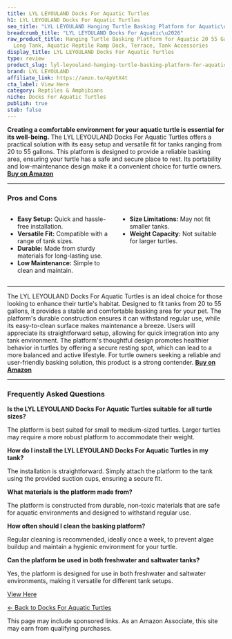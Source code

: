 ```yaml
---
title: LYL LEYOULAND Docks For Aquatic Turtles
h1: LYL LEYOULAND Docks For Aquatic Turtles
seo_title: "LYL LEYOULAND Hanging Turtle Basking Platform for Aquatic\u2026"
breadcrumb_title: "LYL LEYOULAND Docks For Aquatic\u2026"
raw_product_title: Hanging Turtle Basking Platform for Aquatic 20 55 Gallon, 40 Gallon
  Long Tank, Aquatic Reptile Ramp Dock, Terrace, Tank Accessories
display_title: LYL LEYOULAND Docks For Aquatic Turtles
type: review
product_slug: lyl-leyouland-hanging-turtle-basking-platform-for-aquatic-20-55-gallon-7f72ca4f
brand: LYL LEYOULAND
affiliate_link: https://amzn.to/4pVtX4t
cta_label: View Here
category: Reptiles & Amphibians
niche: Docks For Aquatic Turtles
publish: true
stub: false
---
```


<div id="intro" class="full-width">
  <p><strong>Creating a comfortable environment for your aquatic turtle is essential for its well-being.</strong> The LYL LEYOULAND Docks For Aquatic Turtles offers a practical solution with its easy setup and versatile fit for tanks ranging from 20 to 55 gallons. This platform is designed to provide a reliable basking area, ensuring your turtle has a safe and secure place to rest. Its portability and low-maintenance design make it a convenient choice for turtle owners. <a href="https://amzn.to/4pVtX4t" rel="nofollow sponsored noopener" target="_blank"><strong>Buy on Amazon</strong></a></p>
</div>

<hr />
<h3 id="pros-cons">Pros and Cons</h3>
<div class="pc-grid" style="display:grid;grid-template-columns:1fr 1fr;gap:16px;">
  <ul>
    <li><strong>Easy Setup:</strong> Quick and hassle-free installation.</li>
    <li><strong>Versatile Fit:</strong> Compatible with a range of tank sizes.</li>
    <li><strong>Durable:</strong> Made from sturdy materials for long-lasting use.</li>
    <li><strong>Low Maintenance:</strong> Simple to clean and maintain.</li>
  </ul>
  <ul>
    <li><strong>Size Limitations:</strong> May not fit smaller tanks.</li>
    <li><strong>Weight Capacity:</strong> Not suitable for larger turtles.</li>
  </ul>
</div>
<hr />

<div class="full-width">
  <p>The LYL LEYOULAND Docks For Aquatic Turtles is an ideal choice for those looking to enhance their turtle's habitat. Designed to fit tanks from 20 to 55 gallons, it provides a stable and comfortable basking area for your pet. The platform's durable construction ensures it can withstand regular use, while its easy-to-clean surface makes maintenance a breeze. Users will appreciate its straightforward setup, allowing for quick integration into any tank environment. The platform's thoughtful design promotes healthier behavior in turtles by offering a secure resting spot, which can lead to a more balanced and active lifestyle. For turtle owners seeking a reliable and user-friendly basking solution, this product is a strong contender. <a href="https://amzn.to/4pVtX4t" rel="nofollow sponsored noopener" target="_blank"><strong>Buy on Amazon</strong></a></p>
</div>

<hr />
<h3 id="faqs">Frequently Asked Questions</h3>

<p><strong>Is the LYL LEYOULAND Docks For Aquatic Turtles suitable for all turtle sizes?</strong></p>
<p>The platform is best suited for small to medium-sized turtles. Larger turtles may require a more robust platform to accommodate their weight.</p>

<p><strong>How do I install the LYL LEYOULAND Docks For Aquatic Turtles in my tank?</strong></p>
<p>The installation is straightforward. Simply attach the platform to the tank using the provided suction cups, ensuring a secure fit.</p>

<p><strong>What materials is the platform made from?</strong></p>
<p>The platform is constructed from durable, non-toxic materials that are safe for aquatic environments and designed to withstand regular use.</p>

<p><strong>How often should I clean the basking platform?</strong></p>
<p>Regular cleaning is recommended, ideally once a week, to prevent algae buildup and maintain a hygienic environment for your turtle.</p>

<p><strong>Can the platform be used in both freshwater and saltwater tanks?</strong></p>
<p>Yes, the platform is designed for use in both freshwater and saltwater environments, making it versatile for different tank setups.</p>
<p><a class="btn" href="https://amzn.to/4pVtX4t" target="_blank" rel="nofollow sponsored noopener">View Here</a></p>
<p><a href="/roundups/reptiles-amphibians/docks-for-aquatic-turtles/">← Back to Docks For Aquatic Turtles</a></p>
<aside class="disclosure">This page may include sponsored links. As an Amazon Associate, this site may earn from qualifying purchases.</aside>

